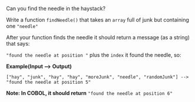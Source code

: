 Can you find the needle in the haystack?

Write a function `findNeedle()` that takes an `array` full of junk but containing one `"needle"`

After your function finds the needle it should return a message (as a string) that says:

`"found the needle at position "` plus the `index` it found the needle, so: 

**Example(Input --> Output)**
```
["hay", "junk", "hay", "hay", "moreJunk", "needle", "randomJunk"] --> "found the needle at position 5" 
```

**Note: In COBOL, it should return** `"found the needle at position 6"`